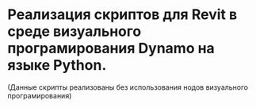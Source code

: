 # Реализация скриптов для Revit в среде визуального програмирования Dynamo на языке Python. 
(Данные скрипты реализованы без использования нодов визуального програмирования)